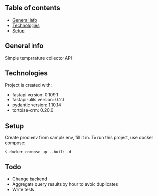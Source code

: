 ## Table of contents
* [General info](#general-info)
* [Technologies](#technologies)
* [Setup](#setup)

## General info
Simple temperature collector API 
	
## Technologies
Project is created with:
* fastapi version: 0.109.1
* fastapi-utils version: 0.2.1
* pydantic version: 1.10.14
* tortoise-orm: 0.20.0
	
## Setup
Create prod.env from sample.env, fill it in.
To run this project, use docker compose:

```
$ docker compose up --build -d
```

## Todo
* Change backend
* Aggregate query results by hour to avoid duplicates
* Write tests
